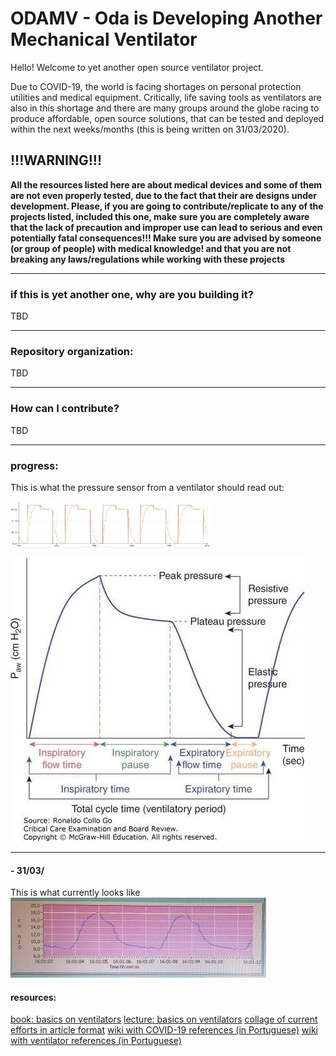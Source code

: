 # ODAMV - Oda is Developing Another Mechanical Ventilator

Hello! Welcome to yet another open source ventilator project. 

Due to COVID-19, the world is facing shortages on personal protection utilities and medical equipment. Critically, life saving tools as ventilators are also in this shortage and there are many groups around the globe racing to produce affordable, open source solutions, that can be tested and deployed within the next weeks/months (this is being written on 31/03/2020).


## !!!WARNING!!!

**All the resources listed here are about medical devices and some of them are not even properly tested, due to the fact that their are designs under development. Please, if you are going to contribute/replicate to any of the projects listed, included this one, make sure you are completely aware that the lack of precaution and improper use can lead to serious and even potentially fatal consequences!!! Make sure you are advised by someone (or group of people) with medical knowledge! and that you are not breaking any laws/regulations while working with these projects**

---

### if this is yet another one, why are you building it?
TBD

---

### Repository organization:
TBD

---

### How can I contribute?
TBD

---

### progress:

This is what the pressure sensor from a ventilator should read out:

![simple model](/media/simple_model.jpeg)

![zoomed in](/media/ventilator_curve_theoretical.jpeg)

---

#### - 31/03/
This is what currently looks like ![](/media/print_ventilator_output_march31.jpeg)





#### resources:
[book: basics on ventilators]()
[lecture: basics on ventilators](<https://www.medcram.com/courses/COVID19-ventilator-mechanical-ventilation>)
[collage of current efforts in article format](<https://www.preprints.org/manuscript/202003.0362/v1>)
[wiki with COVID-19 references (in Portuguese)](<https://pt.wikiversity.org/wiki/Ci%C3%AAncia_cidad%C3%A3_face_ao_Covid-19>)
[wiki with ventilator references (in Portuguese)](<https://pt.wikiversity.org/wiki/Ci%C3%AAncia_cidad%C3%A3_face_ao_Covid-19/Respiradores_de_c%C3%B3digo_aberto>)

